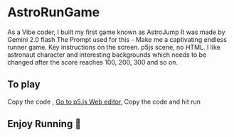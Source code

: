 # AstroRunGame
As a Vibe coder, I built my first game known as AstroJump
It was made by Gemini 2.0 flash 
The Prompt used for this - 
Make me a captivating endless runner game. Key instructions on the screen. p5js scene, no HTML. I like astronaut character and interesting backgrounds which needs to be changed after the score reaches 100, 200, 300 and so on.

## To play
 Copy the code ,
 [Go to p5.js Web editor](https://editor.p5js.org/),
 Copy the code and hit run

## Enjoy Running 🏃
